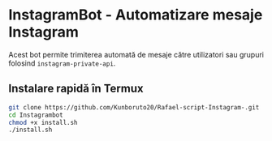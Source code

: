 # InstagramBot - Automatizare mesaje Instagram

Acest bot permite trimiterea automată de mesaje către utilizatori sau grupuri folosind `instagram-private-api`.

## Instalare rapidă în Termux

```bash
git clone https://github.com/Kunboruto20/Rafael-script-Instagram-.git
cd Instagrambot
chmod +x install.sh
./install.sh
